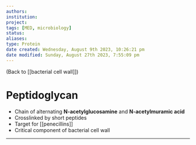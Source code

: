 ```yaml
---
authors: 
institution: 
project: 
tags: [MED, microbiology]
status: 
aliases: 
type: Protein
date created: Wednesday, August 9th 2023, 10:26:21 pm
date modified: Sunday, August 27th 2023, 7:55:09 pm
---
```


(Back to [[bacterial cell wall]])

# Peptidoglycan

- Chain of alternating **N-acetylglucosamine** and **N-acetylmuramic acid**
- Crosslinked by short peptides
- Target for [[penecillins]]
- Critical component of bacterial cell wall

---
